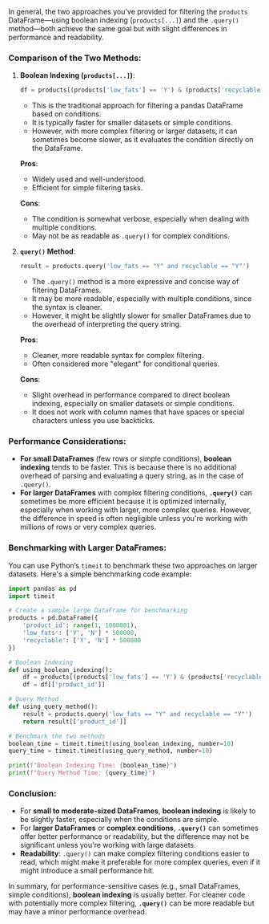 In general, the two approaches you've provided for filtering the `products` DataFrame—using boolean indexing (`products[...]`) and the `.query()` method—both achieve the same goal but with slight differences in performance and readability.

### Comparison of the Two Methods:

1. **Boolean Indexing (`products[...]`)**:
   ```python
   df = products[(products['low_fats'] == 'Y') & (products['recyclable'] == 'Y')]
   ```
   - This is the traditional approach for filtering a pandas DataFrame based on conditions.
   - It is typically faster for smaller datasets or simple conditions.
   - However, with more complex filtering or larger datasets, it can sometimes become slower, as it evaluates the condition directly on the DataFrame.
   
   **Pros**:
   - Widely used and well-understood.
   - Efficient for simple filtering tasks.
   
   **Cons**:
   - The condition is somewhat verbose, especially when dealing with multiple conditions.
   - May not be as readable as `.query()` for complex conditions.

2. **`query()` Method**:
   ```python
   result = products.query('low_fats == "Y" and recyclable == "Y"')
   ```
   - The `.query()` method is a more expressive and concise way of filtering DataFrames.
   - It may be more readable, especially with multiple conditions, since the syntax is cleaner.
   - However, it might be slightly slower for smaller DataFrames due to the overhead of interpreting the query string.

   **Pros**:
   - Cleaner, more readable syntax for complex filtering.
   - Often considered more "elegant" for conditional queries.
   
   **Cons**:
   - Slight overhead in performance compared to direct boolean indexing, especially on smaller datasets or simple conditions.
   - It does not work with column names that have spaces or special characters unless you use backticks.

### Performance Considerations:

- **For small DataFrames** (few rows or simple conditions), **boolean indexing** tends to be faster. This is because there is no additional overhead of parsing and evaluating a query string, as in the case of `.query()`.
- **For larger DataFrames** with complex filtering conditions, **`.query()`** can sometimes be more efficient because it is optimized internally, especially when working with larger, more complex queries. However, the difference in speed is often negligible unless you're working with millions of rows or very complex queries.
  
### Benchmarking with Larger DataFrames:

You can use Python’s `timeit` to benchmark these two approaches on larger datasets. Here's a simple benchmarking code example:

```python
import pandas as pd
import timeit

# Create a sample large DataFrame for benchmarking
products = pd.DataFrame({
    'product_id': range(1, 1000001),
    'low_fats': ['Y', 'N'] * 500000,
    'recyclable': ['Y', 'N'] * 500000
})

# Boolean Indexing
def using_boolean_indexing():
    df = products[(products['low_fats'] == 'Y') & (products['recyclable'] == 'Y')]
    df = df[['product_id']]

# Query Method
def using_query_method():
    result = products.query('low_fats == "Y" and recyclable == "Y"')
    return result[['product_id']]

# Benchmark the two methods
boolean_time = timeit.timeit(using_boolean_indexing, number=10)
query_time = timeit.timeit(using_query_method, number=10)

print(f"Boolean Indexing Time: {boolean_time}")
print(f"Query Method Time: {query_time}")
```

### Conclusion:

- For **small to moderate-sized DataFrames**, **boolean indexing** is likely to be slightly faster, especially when the conditions are simple.
- For **larger DataFrames** or **complex conditions**, **`.query()`** can sometimes offer better performance or readability, but the difference may not be significant unless you're working with large datasets.
- **Readability**: `.query()` can make complex filtering conditions easier to read, which might make it preferable for more complex queries, even if it might introduce a small performance hit.

In summary, for performance-sensitive cases (e.g., small DataFrames, simple conditions), **boolean indexing** is usually better. For cleaner code with potentially more complex filtering, **`.query()`** can be more readable but may have a minor performance overhead.
